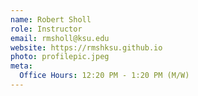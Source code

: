 ```yaml
---
name: Robert Sholl
role: Instructor
email: rmsholl@ksu.edu
website: https://rmshksu.github.io
photo: profilepic.jpeg
meta:
  Office Hours: 12:20 PM - 1:20 PM (M/W)
---
```

